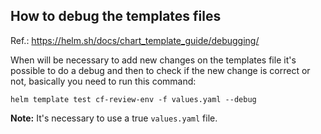 ## How to debug the templates files

Ref.: https://helm.sh/docs/chart_template_guide/debugging/

When will be necessary to add new changes on the templates file it's possible to do a debug and then to check if the new change is correct or not, basically you need to run this command:

`helm template test cf-review-env -f values.yaml --debug`

**Note:** It's necessary to use a true `values.yaml` file.

